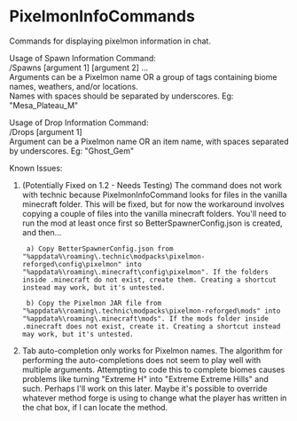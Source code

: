 # PixelmonInfoCommands
Commands for displaying pixelmon information in chat.

Usage of Spawn Information Command:  
/Spawns [argument 1] [argument 2] ...   
Arguments can be a Pixelmon name OR a group of tags containing biome names, weathers, and/or locations.  
Names with spaces should be separated by underscores. Eg: "Mesa_Plateau_M"  
  
Usage of Drop Information Command:  
/Drops [argument 1]  
Argument can be a Pixelmon name OR an item name, with spaces separated by underscores. Eg: "Ghost_Gem"
  
  
Known Issues:
1) (Potentially Fixed on 1.2 - Needs Testing) The command does not work with technic because PixelmonInfoCommand looks for files in the vanilla minecraft folder. This will be fixed, but for now the workaround involves copying a couple of files into the vanilla minecraft folders. You'll need to run the mod at least once first so BetterSpawnerConfig.json is created, and then...

		a) Copy BetterSpawnerConfig.json from "%appdata%\roaming\.technic\modpacks\pixelmon-reforged\config\pixelmon" into "%appdata%\roaming\.minecraft\config\pixelmon". If the folders inside .minecraft do not exist, create them. Creating a shortcut instead may work, but it's untested.

		b) Copy the Pixelmon JAR file from "%appdata%\roaming\.technic\modpacks\pixelmon-reforged\mods" into "%appdata%\roaming\.minecraft\mods". If the mods folder inside .minecraft does not exist, create it. Creating a shortcut instead may work, but it's untested.

2) Tab auto-completion only works for Pixelmon names. The algorithm for performing the auto-completions does not seem to play well with multiple arguments. Attempting to code this to complete biomes causes problems like turning "Extreme H" into "Extreme Extreme Hills" and such. Perhaps I'll work on this later. Maybe it's possible to override whatever method forge is using to change what the player has written in the chat box, if I can locate the method.
